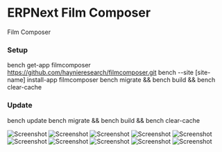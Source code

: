 # ERPNext Film Composer
Film Composer

### Setup
bench get-app filmcomposer https://github.com/haynieresearch/filmcomposer.git
bench --site [site-name] install-app filmcomposer
bench migrate && bench build && bench clear-cache

### Update
bench update
bench migrate && bench build && bench clear-cache

![Screenshot](https://raw.githubusercontent.com/haynieresearch/filmcomposer/master/screenshots/screenshot01.png)
![Screenshot](https://raw.githubusercontent.com/haynieresearch/filmcomposer/master/screenshots/screenshot02.png)
![Screenshot](https://raw.githubusercontent.com/haynieresearch/filmcomposer/master/screenshots/screenshot03.png)
![Screenshot](https://raw.githubusercontent.com/haynieresearch/filmcomposer/master/screenshots/screenshot04.png)
![Screenshot](https://raw.githubusercontent.com/haynieresearch/filmcomposer/master/screenshots/screenshot05.png)
![Screenshot](https://raw.githubusercontent.com/haynieresearch/filmcomposer/master/screenshots/screenshot06.png)
![Screenshot](https://raw.githubusercontent.com/haynieresearch/filmcomposer/master/screenshots/screenshot07.png)
![Screenshot](https://raw.githubusercontent.com/haynieresearch/filmcomposer/master/screenshots/screenshot08.png)
![Screenshot](https://raw.githubusercontent.com/haynieresearch/filmcomposer/master/screenshots/screenshot09.png)
![Screenshot](https://raw.githubusercontent.com/haynieresearch/filmcomposer/master/screenshots/screenshot10.png)

